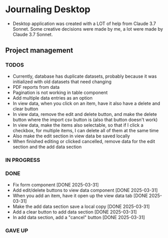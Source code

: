 # Journaling Desktop

- Desktop application was created with a LOT of help from Claude 3.7 Sonnet. Some creative decisions were made by me, a lot were made by Claude 3.7 Sonnet.

## Project management

### TODOS

- Currently, database has duplicate datasets, probably because it was initialized with old datasets that need changing
- PDF reports from data
- Pagination is not working in table component
- Add multiple data entries as an option
- In view data, when you click on an item, have it also have a delete and clear button
- In view data, remove the edit and delete button, and make the delete button where the import csv button is (also that button doesn't work)
- In view data, make the items also selectable, so that if I click a checkbox, for multiple items, I can delete all of them at the same time
- Also make the edit section in view data be saved locally
- When finished editing or clicked cancelled, remove data for the edit section and the add data section

### IN PROGRESS


### DONE

- Fix form component [DONE 2025-03-31]
- Add edit/delete buttons to view data component [DONE 2025-03-31]
- When you add an item, have it open up the view data tab [DONE 2025-03-31]
- Make the add data section save a local copy [DONE 2025-03-31]
- Add a clear button to add data section [DONE 2025-03-31]
- In add data section, add a "cancel" button [DONE 2025-03-31]

### GAVE UP
